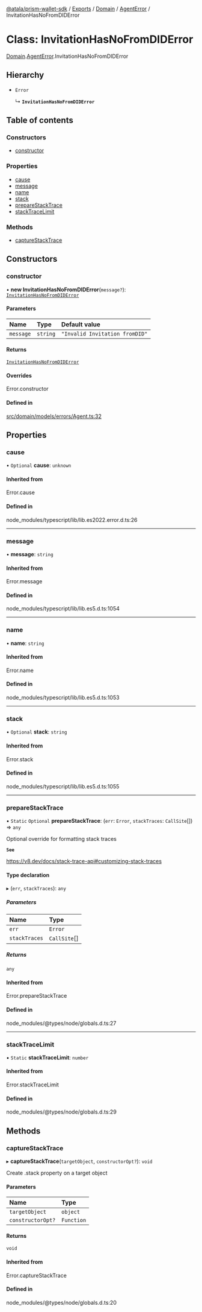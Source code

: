 [@atala/prism-wallet-sdk](../README.md) / [Exports](../modules.md) / [Domain](../modules/Domain.md) / [AgentError](../modules/Domain.AgentError.md) / InvitationHasNoFromDIDError

# Class: InvitationHasNoFromDIDError

[Domain](../modules/Domain.md).[AgentError](../modules/Domain.AgentError.md).InvitationHasNoFromDIDError

## Hierarchy

- `Error`

  ↳ **`InvitationHasNoFromDIDError`**

## Table of contents

### Constructors

- [constructor](Domain.AgentError.InvitationHasNoFromDIDError.md#constructor)

### Properties

- [cause](Domain.AgentError.InvitationHasNoFromDIDError.md#cause)
- [message](Domain.AgentError.InvitationHasNoFromDIDError.md#message)
- [name](Domain.AgentError.InvitationHasNoFromDIDError.md#name)
- [stack](Domain.AgentError.InvitationHasNoFromDIDError.md#stack)
- [prepareStackTrace](Domain.AgentError.InvitationHasNoFromDIDError.md#preparestacktrace)
- [stackTraceLimit](Domain.AgentError.InvitationHasNoFromDIDError.md#stacktracelimit)

### Methods

- [captureStackTrace](Domain.AgentError.InvitationHasNoFromDIDError.md#capturestacktrace)

## Constructors

### constructor

• **new InvitationHasNoFromDIDError**(`message?`): [`InvitationHasNoFromDIDError`](Domain.AgentError.InvitationHasNoFromDIDError.md)

#### Parameters

| Name | Type | Default value |
| :------ | :------ | :------ |
| `message` | `string` | `"Invalid Invitation fromDID"` |

#### Returns

[`InvitationHasNoFromDIDError`](Domain.AgentError.InvitationHasNoFromDIDError.md)

#### Overrides

Error.constructor

#### Defined in

[src/domain/models/errors/Agent.ts:32](https://github.com/hyperledger/identus-edge-agent-sdk-ts/blob/70efa8b16122ab132f36ab1c9f2ac30b3a4b3176/src/domain/models/errors/Agent.ts#L32)

## Properties

### cause

• `Optional` **cause**: `unknown`

#### Inherited from

Error.cause

#### Defined in

node_modules/typescript/lib/lib.es2022.error.d.ts:26

___

### message

• **message**: `string`

#### Inherited from

Error.message

#### Defined in

node_modules/typescript/lib/lib.es5.d.ts:1054

___

### name

• **name**: `string`

#### Inherited from

Error.name

#### Defined in

node_modules/typescript/lib/lib.es5.d.ts:1053

___

### stack

• `Optional` **stack**: `string`

#### Inherited from

Error.stack

#### Defined in

node_modules/typescript/lib/lib.es5.d.ts:1055

___

### prepareStackTrace

▪ `Static` `Optional` **prepareStackTrace**: (`err`: `Error`, `stackTraces`: `CallSite`[]) => `any`

Optional override for formatting stack traces

**`See`**

https://v8.dev/docs/stack-trace-api#customizing-stack-traces

#### Type declaration

▸ (`err`, `stackTraces`): `any`

##### Parameters

| Name | Type |
| :------ | :------ |
| `err` | `Error` |
| `stackTraces` | `CallSite`[] |

##### Returns

`any`

#### Inherited from

Error.prepareStackTrace

#### Defined in

node_modules/@types/node/globals.d.ts:27

___

### stackTraceLimit

▪ `Static` **stackTraceLimit**: `number`

#### Inherited from

Error.stackTraceLimit

#### Defined in

node_modules/@types/node/globals.d.ts:29

## Methods

### captureStackTrace

▸ **captureStackTrace**(`targetObject`, `constructorOpt?`): `void`

Create .stack property on a target object

#### Parameters

| Name | Type |
| :------ | :------ |
| `targetObject` | `object` |
| `constructorOpt?` | `Function` |

#### Returns

`void`

#### Inherited from

Error.captureStackTrace

#### Defined in

node_modules/@types/node/globals.d.ts:20
